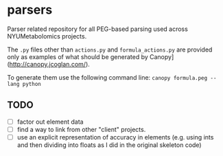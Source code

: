 # parsers
Parser related repository for all PEG-based parsing used across NYUMetabolomics projects.

The `.py` files other than `actions.py` and `formula_actions.py` are provided only as examples of what should be generated by Canopy](http://canopy.jcoglan.com/). 

To generate them use the following command line: `canopy formula.peg --lang python`

## TODO
- [ ] factor out element data
- [ ] find a way to link from other "client" projects.
- [ ] use an explicit representation of accuracy in elements (e.g. using ints and then dividing into floats as I did in the original skeleton code)
